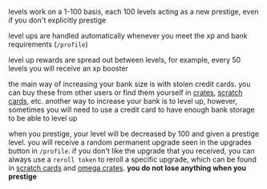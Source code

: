 <script>
  import DocsTemplate from "$lib/components/docs/DocsTemplate.svelte"
  import ItemModal from "$lib/components/docs/ItemModal.svelte"
  import DocsHeader from '$lib/components/docs/DocsHeader.svelte';
</script>

<DocsTemplate title='levelling' />

levels work on a 1-100 basis, each 100 levels acting as a new prestige, even if you don't explicitly prestige

<DocsHeader header='h2' text="levelling up" />

level ups are handled automatically whenever you meet the xp and bank requirements (`/profile`)

<DocsHeader header='h2' text="level up rewards" />

level up rewards are spread out between levels, for example, every 50 levels you will receive an xp booster

<DocsHeader header='h2' text="increasing bank size" />

the main way of increasing your bank size is with <ItemModal item="stolen_credit_card">stolen credit cards.</ItemModal> you can buy these from other users or find them yourself in [crates](/docs/economy/items/crates), [scratch cards](/docs/economy/items/scratch-cards), etc. another way to increase your bank is to level up, however, sometimes you will need to use a credit card to have enough bank storage to be able to level up

<DocsHeader header='h2' text="prestiging" />

when you prestige, your level will be decreased by 100 and given a prestige level. you will receive a random permanent upgrade seen in the upgrades button in `/profile`. if you don't like the upgrade that you received, you can always use a `reroll token` to reroll a specific upgrade, which can be found in [scratch cards](/docs/economy/items/scratch-cards) and [omega crates](/docs/economy/items/crates?crate=omega). **you do not lose anything when you prestige**
